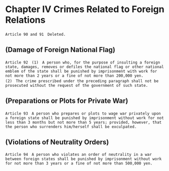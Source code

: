 # Chapter IV Crimes Related to Foreign Relations

```
Article 90 and 91　Deleted.
```
## (Damage of Foreign National Flag)
```
Article 92　(1)　A person who, for the purpose of insulting a foreign state, damages, removes or defiles the national flag or other national emblem of the state shall be punished by imprisonment with work for not more than 2 years or a fine of not more than 200,000 yen.
(2)　The crime prescribed under the preceding paragraph shall not be prosecuted without the request of the government of such state.
```
## (Preparations or Plots for Private War)
```
Article 93　A person who prepares or plots to wage war privately upon a foreign state shall be punished by imprisonment without work for not less than 3 months but not more than 5 years; provided, however, that the person who surrenders him/herself shall be exculpated.
```
## (Violations of Neutrality Orders)
```
Article 94　A person who violates an order of neutrality in a war between foreign states shall be punished by imprisonment without work for not more than 3 years or a fine of not more than 500,000 yen.
```
